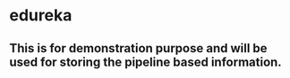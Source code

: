 # edureka
## This is for demonstration purpose and will be used for storing the pipeline based information. 
